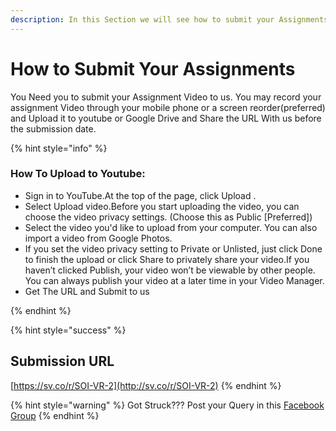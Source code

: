 ```yaml
---
description: In this Section we will see how to submit your Assignments
---
```


# How to Submit Your Assignments

You Need you to submit your Assignment Video to us. You may record your assignment Video through your mobile phone or a screen reorder\(preferred\) and Upload it to youtube or Google Drive and Share the URL With us before the submission date.

{% hint style="info" %}

### How To Upload to Youtube:

* Sign in to YouTube.At the top of the page, click Upload .
* Select Upload video.Before you start uploading the video, you can choose the video privacy settings. \(Choose this as Public \[Preferred\]\)
* Select the video you'd like to upload from your computer. You can also import a video from Google Photos.
* If you set the video privacy setting to Private or Unlisted, just click Done to finish the upload or click Share to privately share your video.If you haven’t clicked Publish, your video won’t be viewable by other people. You can always publish your video at a later time in your Video Manager.
* Get The URL and Submit to us

{% endhint %}

{% hint style="success" %}
## **Submission URL**

[https://sv.co/r/SOI-VR-2](http://sv.co/r/SOI-VR-2)
{% endhint %}

{% hint style="warning" %}
Got Struck??? Post your Query in this [Facebook Group](https://www.facebook.com/groups/soi.vr/)​
{% endhint %}

